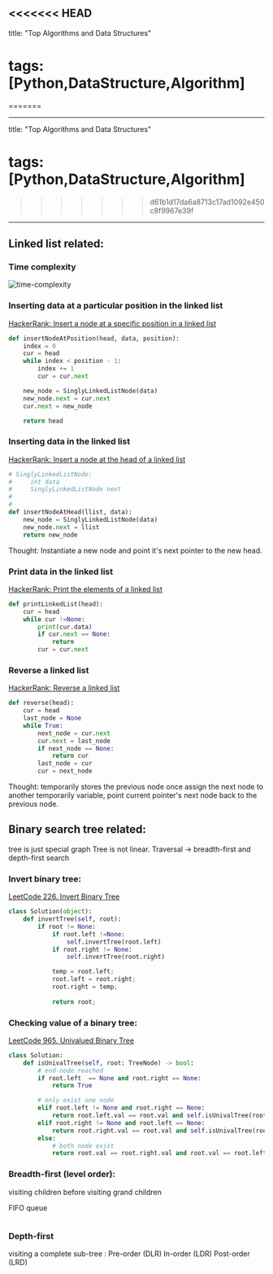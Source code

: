 <<<<<<< HEAD
---
title:  "Top Algorithms and Data Structures"
# tags: [Python,DataStructure,Algorithm] 
=======

---
title:  "Top Algorithms and Data Structures"
# tags: [Python,DataStructure,Algorithm]
>>>>>>> d61b1d17da6a8713c17ad1092e450c8f9967e39f
---

## Linked list related:

### Time complexity
![time-complexity](https://i.stack.imgur.com/SpCcj.png)

### Inserting data at a particular position in the linked list
[HackerRank: Insert a node at a specific position in a linked list](https://www.hackerrank.com/challenges/insert-a-node-at-a-specific-position-in-a-linked-list/problem)

```py
def insertNodeAtPosition(head, data, position):
    index = 0
    cur = head
    while index < position - 1:
        index += 1
        cur = cur.next

    new_node = SinglyLinkedListNode(data)
    new_node.next = cur.next
    cur.next = new_node

    return head
```

### Inserting data in the linked list

[HackerRank: Insert a node at the head of a linked list](https://www.hackerrank.com/challenges/insert-a-node-at-the-head-of-a-linked-list/problem)

```py
# SinglyLinkedListNode:
#     int data
#     SinglyLinkedListNode next
#
#
def insertNodeAtHead(llist, data):
    new_node = SinglyLinkedListNode(data)
    new_node.next = llist
    return new_node
```

Thought: Instantiate a new node and point it's next pointer to the new head.

### Print data in the linked list

[HackerRank: Print the elements of a linked list](https://www.hackerrank.com/challenges/print-the-elements-of-a-linked-list/problem)


```py
def printLinkedList(head):
    cur = head
    while cur !=None:
        print(cur.data)
        if cur.next == None:
            return
        cur = cur.next
```


### Reverse a linked list

[HackerRank: Reverse a linked list](https://www.hackerrank.com/challenges/reverse-a-linked-list/problem?h_r=internal-search)

```py
def reverse(head):
    cur = head
    last_node = None
    while True:
        next_node = cur.next
        cur.next = last_node
        if next_node == None:
            return cur
        last_node = cur
        cur = next_node
```

Thought: temporarily stores the previous node once assign the next node to another temporarily variable, point current pointer's next node back to the previous node.

## Binary search tree related:

tree is just special graph
Tree is not linear.
Traversal -> breadth-first and depth-first search



### Invert binary tree:
[LeetCode 226. Invert Binary Tree](https://leetcode.com/problems/invert-binary-tree/submissions/)

```py
class Solution(object):
    def invertTree(self, root):
        if root != None:
            if root.left !=None:
                self.invertTree(root.left)
            if root.right != None:
                self.invertTree(root.right)

            temp = root.left;
            root.left = root.right;
            root.right = temp;
        
            return root;
```
### Checking value of a binary tree:
[LeetCode 965. Univalued Binary Tree](https://leetcode.com/problems/univalued-binary-tree/)

```py
class Solution:
    def isUnivalTree(self, root: TreeNode) -> bool:
        # end node reached
        if root.left  == None and root.right == None:
            return True

        # only exist one node 
        elif root.left != None and root.right == None:
            return root.left.val == root.val and self.isUnivalTree(root.left)
        elif root.right != None and root.left == None:
            return root.right.val == root.val and self.isUnivalTree(root.right)
        else:
            # both node exist
            return root.val == root.right.val and root.val == root.left.val and self.isUnivalTree(root.left) and self.isUnivalTree(root.right)
```
### Breadth-first (level order):
visiting children before visiting grand children

FIFO queue
```py


```

### Depth-first 
visiting a complete sub-tree :
Pre-order (DLR)
In-order (LDR)
Post-order (LRD)